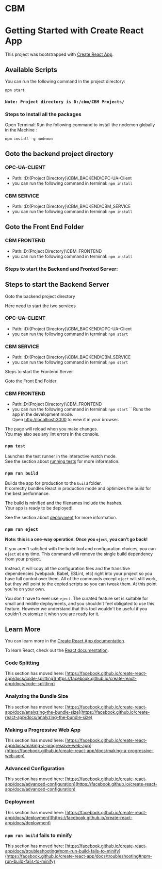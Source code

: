 # CBM

# Getting Started with Create React App

This project was bootstrapped with [Create React App](https://github.com/facebook/create-react-app).

## Available Scripts

You can run the following command In the project directory:

 `npm start`

### `Note: Project directory is D:/cbm/CBM Projects/`

### Steps to Install all the packages
Open Terminal:
Run the following command to install the nodemon globally in the Machine : 
    
`npm install -g nodemon`    
## Goto the backend project directory
    
### OPC-UA-CLIENT
- Path: :D:\{Project Directory}\CBM_BACKEND\OPC-UA-Client
- you can run the following command in terminal:
`npm install`
### CBM SERVICE 
- Path: :D:\{Project Directory}\CBM_BACKEND\CBM_SERVICE
- you can run the following command in terminal: 
`npm install`

## Goto the Front End Folder
### CBM FRONTEND
 - Path::D:\{Project Directory}\CBM_FRONTEND
 - you can run the following command in terminal: 
`npm install`


### Steps to start the Backend and Fronted Server:

## Steps to start the Backend Server

Goto the backend project directory
    
Here need to start the two services
 ### OPC-UA-CLIENT
- Path: :D:\{Project Directory}\CBM_BACKEND\OPC-UA-Client
- you can run the following command in terminal: 
`npm start`
 ### CBM SERVICE 
- Path: :D:\{Project Directory}\CBM_BACKEND\CBM_SERVICE
- you can run the following command in terminal:
`npm start`
 

Steps to start the Frontend Server

Goto the Front End Folder

### CBM FRONTEND
   - Path::D:\{Project Directory}\CBM_FRONTEND
   - you can run the following command in terminal: 
   `npm start`
``
Runs the app in the development mode.\
Open [http://localhost:3000](http://localhost:3000) to view it in your browser.

The page will reload when you make changes.\
You may also see any lint errors in the console.

### `npm test`

Launches the test runner in the interactive watch mode.\
See the section about [running tests](https://facebook.github.io/create-react-app/docs/running-tests) for more information.

### `npm run build`

Builds the app for production to the `build` folder.\
It correctly bundles React in production mode and optimizes the build for the best performance.

The build is minified and the filenames include the hashes.\
Your app is ready to be deployed!

See the section about [deployment](https://facebook.github.io/create-react-app/docs/deployment) for more information.

### `npm run eject`

**Note: this is a one-way operation. Once you `eject`, you can't go back!**

If you aren't satisfied with the build tool and configuration choices, you can `eject` at any time. This command will remove the single build dependency from your project.

Instead, it will copy all the configuration files and the transitive dependencies (webpack, Babel, ESLint, etc) right into your project so you have full control over them. All of the commands except `eject` will still work, but they will point to the copied scripts so you can tweak them. At this point you're on your own.

You don't have to ever use `eject`. The curated feature set is suitable for small and middle deployments, and you shouldn't feel obligated to use this feature. However we understand that this tool wouldn't be useful if you couldn't customize it when you are ready for it.

## Learn More

You can learn more in the [Create React App documentation](https://facebook.github.io/create-react-app/docs/getting-started).

To learn React, check out the [React documentation](https://reactjs.org/).

### Code Splitting

This section has moved here: [https://facebook.github.io/create-react-app/docs/code-splitting](https://facebook.github.io/create-react-app/docs/code-splitting)

### Analyzing the Bundle Size

This section has moved here: [https://facebook.github.io/create-react-app/docs/analyzing-the-bundle-size](https://facebook.github.io/create-react-app/docs/analyzing-the-bundle-size)

### Making a Progressive Web App

This section has moved here: [https://facebook.github.io/create-react-app/docs/making-a-progressive-web-app](https://facebook.github.io/create-react-app/docs/making-a-progressive-web-app)

### Advanced Configuration

This section has moved here: [https://facebook.github.io/create-react-app/docs/advanced-configuration](https://facebook.github.io/create-react-app/docs/advanced-configuration)

### Deployment

This section has moved here: [https://facebook.github.io/create-react-app/docs/deployment](https://facebook.github.io/create-react-app/docs/deployment)

### `npm run build` fails to minify

This section has moved here: [https://facebook.github.io/create-react-app/docs/troubleshooting#npm-run-build-fails-to-minify](https://facebook.github.io/create-react-app/docs/troubleshooting#npm-run-build-fails-to-minify)
